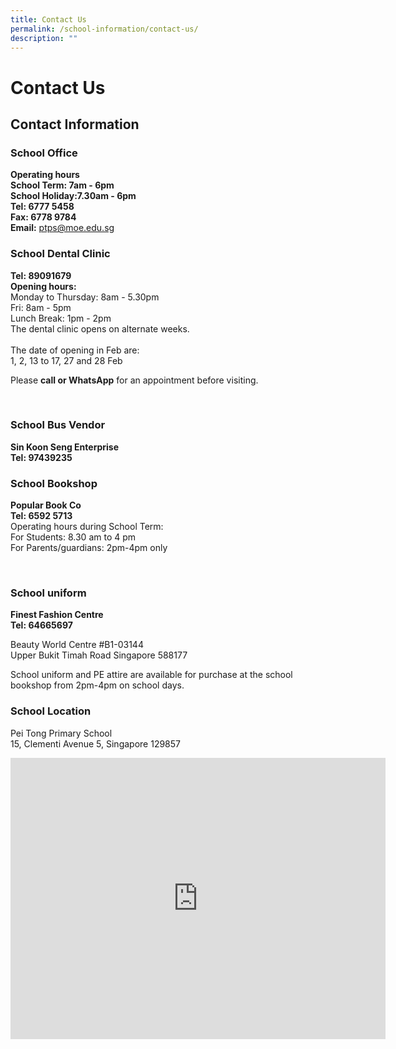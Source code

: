```yaml
---
title: Contact Us
permalink: /school-information/contact-us/
description: ""
---
```

# Contact Us

## Contact Information
 

### School Office

**Operating hours**&nbsp;<br>
<b>School Term: 7am - 6pm</b><br>
<b>School Holiday:7.30am - 6pm</b><br>
<b>Tel:&nbsp;6777 5458&nbsp;</b> &nbsp; &nbsp;<br>
<b>Fax:&nbsp;6778 9784</b><br>
<b>Email:</b>&nbsp;[ptps@moe.edu.sg](mailto:ptps@moe.edu.sg)

  

### School Dental Clinic

<b>Tel: 89091679</b><br>
<b>Opening hours:</b><br>
Monday to Thursday: 8am - 5.30pm<br>
Fri: 8am - 5pm<br>
Lunch Break: 1pm - 2pm<br>
The dental clinic opens on alternate weeks.<br><br>
The date of opening in Feb are:&nbsp;<br>
1, 2, 13 to 17, 27 and 28 Feb

  

Please&nbsp;<b>call or WhatsApp</b>&nbsp;for an appointment before visiting.

  

&nbsp;  

### School Bus Vendor

<b>Sin Koon Seng Enterprise</b><br>
<b>Tel: 97439235</b>


### School Bookshop

<b>Popular Book Co</b><br>
<b>Tel: 6592 5713</b><br>
Operating hours during School Term:<br>
For Students: 8.30 am to 4 pm<br>
For Parents/guardians: 2pm-4pm only&nbsp;

&nbsp;  

### School uniform

<b>Finest Fashion Centre</b><br>
<b>Tel: 64665697</b>

  

Beauty World Centre #B1-03144&nbsp;<br>
Upper Bukit Timah Road Singapore 588177

  

School uniform and PE attire are available for purchase at the school bookshop from 2pm-4pm on school days.

### School Location


Pei Tong Primary School<br>
15, Clementi Avenue 5, Singapore 129857

<iframe loading="lazy" allowfullscreen="" style="border:0;" height="450" width="600" src="https://www.google.com/maps/embed?pb=!1m14!1m8!1m3!1d7977.531506729957!2d103.767591!3d1.31612!3m2!1i1024!2i768!4f13.1!3m3!1m2!1s0x31da1a84b222873d%3A0xccb2a0c9cb175334!2sPei%20Tong%20Primary%20School!5e0!3m2!1sen!2sus!4v1677099173663!5m2!1sen!2sus"></iframe>